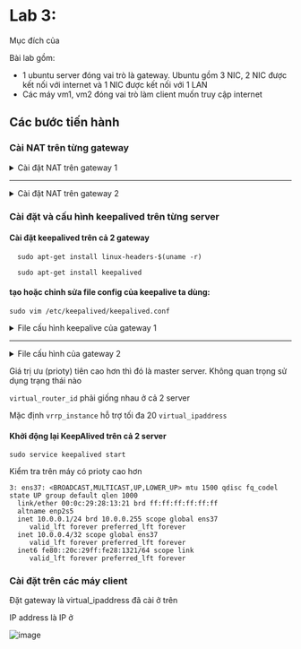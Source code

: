 # Lab 3:

Mục đích của


Bài lab gồm:
  - 1 ubuntu server đóng vai trò là gateway. Ubuntu gồm 3 NIC, 2 NIC được kết nối với internet và 1 NIC được kết nối với 1 LAN
  - Các máy vm1, vm2 đóng vai trò làm client muốn truy cập internet
  
## Các bước tiến hành

### Cài NAT trên từng gateway

<details>

<summary>Cài đặt NAT trên gateway 1</summary>

#### Thay đổi IPv4 của interface ens37 

Dùng: `sudo vim /etc/netplan/00-installer-config.yaml`.

```
network:
  ethernets:
    ens33:
      dhcp4: true
    ens37:
      addresses:
      - 10.0.0.1/24
    ens38:
      dhcp4: true
  version: 2
```
Dùng `sudo netplan apply` để lưu lại đã thay đổi

Dùng `ip a` để xem cài đặt đã thay đổi
```
gw1@gateway:~$ ip a
1: lo: <LOOPBACK,UP,LOWER_UP> mtu 65536 qdisc noqueue state UNKNOWN group default qlen 1000
    link/loopback 00:00:00:00:00:00 brd 00:00:00:00:00:00
    inet 127.0.0.1/8 scope host lo
       valid_lft forever preferred_lft forever
    inet6 ::1/128 scope host 
       valid_lft forever preferred_lft forever
2: ens33: <BROADCAST,MULTICAST,UP,LOWER_UP> mtu 1500 qdisc fq_codel state UP group default qlen 1000
    link/ether 00:0c:29:28:13:17 brd ff:ff:ff:ff:ff:ff
    altname enp2s1
    inet 172.16.217.133/24 metric 100 brd 172.16.217.255 scope global dynamic ens33
       valid_lft 1719sec preferred_lft 1719sec
    inet6 fe80::20c:29ff:fe28:1317/64 scope link 
       valid_lft forever preferred_lft forever
3: ens37: <BROADCAST,MULTICAST,UP,LOWER_UP> mtu 1500 qdisc fq_codel state UP group default qlen 1000
    link/ether 00:0c:29:28:13:21 brd ff:ff:ff:ff:ff:ff
    altname enp2s5
    inet 10.0.0.1/24 brd 10.0.0.255 scope global ens37
       valid_lft forever preferred_lft forever
    inet6 fe80::20c:29ff:fe28:1321/64 scope link 
       valid_lft forever preferred_lft forever
4: ens38: <BROADCAST,MULTICAST,UP,LOWER_UP> mtu 1500 qdisc fq_codel state UP group default qlen 1000
    link/ether 00:0c:29:28:13:2b brd ff:ff:ff:ff:ff:ff
    altname enp2s6
    inet 172.16.217.139/24 metric 100 brd 172.16.217.255 scope global dynamic ens38
       valid_lft 1719sec preferred_lft 1719sec
    inet6 fe80::20c:29ff:fe28:132b/64 scope link 
       valid_lft forever preferred_lft forever
```

#### Enable IPv4_forward:

Để nhận các gói tin từ NIC này sang NIC khác của máy

Uncomment dòng `net.ipv4.ip_forward=1` trong file /etc/sysctl.conf.

Mở file /etc/sysctl.conf dùng `sudo vim /etc/sysctl.conf`. Nhấn `i` để vào chế độ insert và sửa. Sửa xong thì nhấn phím `Esc` và gõ `:wq`

Áp dụng thay đổi tức thì mà không cần reboot dùng: `sudo sysctl -p /etc/sysctl.conf`

#### Cài đặt NAT:

Cài đặt iptables-persistent: dùng `sudo apt-get install iptables-persistent`

Dùng `sudo iptables --table nat -L -v` để xem các chain và rule trong bảng `nat`

```
gw1@gateway:~$ sudo iptables --table nat -L -v
Chain PREROUTING (policy ACCEPT 0 packets, 0 bytes)
 pkts bytes target     prot opt in     out     source               destination         

Chain INPUT (policy ACCEPT 0 packets, 0 bytes)
 pkts bytes target     prot opt in     out     source               destination         

Chain OUTPUT (policy ACCEPT 0 packets, 0 bytes)
 pkts bytes target     prot opt in     out     source               destination         

Chain POSTROUTING (policy ACCEPT 0 packets, 0 bytes)
 pkts bytes target     prot opt in     out     source               destination
```
Dùng các lệnh dưới để thêm rule NAT
```
sudo iptables --table nat --append POSTROUTING -s 10.0.0.0/24 --out-interface ens33 --jump MASQUERADE

sudo iptables --table nat --append POSTROUTING -s 10.0.0.0/24 --out-interface ens38 --jump MASQUERADE

``` 
Lưu cài đặt đã thay đổi với iptables: `sudo iptables-save > /etc/iptables/rules.v4`
</details>
  
---------
  
<details>
<summary>Cài đặt NAT trên gateway 2</summary>

#### Thay đổi IPv4 của interface ens37 

Dùng: `sudo vim /etc/netplan/00-installer-config.yaml`.

```
network:
  ethernets:
    ens33:
      dhcp4: true
    ens37:
      addresses:
      - 10.0.0.2/24
    ens38:
      dhcp4: true
  version: 2
```
Dùng `sudo netplan apply` để lưu lại đã thay đổi

Dùng `ip a` để xem cài đặt đã thay đổi
```
gw2@gateway:~$ ip a
1: lo: <LOOPBACK,UP,LOWER_UP> mtu 65536 qdisc noqueue state UNKNOWN group default qlen 1000
    link/loopback 00:00:00:00:00:00 brd 00:00:00:00:00:00
    inet 127.0.0.1/8 scope host lo
       valid_lft forever preferred_lft forever
    inet6 ::1/128 scope host 
       valid_lft forever preferred_lft forever
2: ens33: <BROADCAST,MULTICAST,UP,LOWER_UP> mtu 1500 qdisc fq_codel state UP group default qlen 1000
    link/ether 00:0c:29:36:ca:7e brd ff:ff:ff:ff:ff:ff
    altname enp2s1
    inet 172.16.217.137/24 metric 100 brd 172.16.217.255 scope global dynamic ens33
       valid_lft 1548sec preferred_lft 1548sec
    inet6 fe80::20c:29ff:fe36:ca7e/64 scope link 
       valid_lft forever preferred_lft forever
3: ens37: <BROADCAST,MULTICAST,UP,LOWER_UP> mtu 1500 qdisc fq_codel state UP group default qlen 1000
    link/ether 00:0c:29:36:ca:88 brd ff:ff:ff:ff:ff:ff
    altname enp2s5
    inet 10.0.0.2/24 brd 10.0.0.255 scope global ens37
       valid_lft forever preferred_lft forever
    inet6 fe80::20c:29ff:fe36:ca88/64 scope link 
       valid_lft forever preferred_lft forever
4: ens38: <BROADCAST,MULTICAST,UP,LOWER_UP> mtu 1500 qdisc fq_codel state UP group default qlen 1000
    link/ether 00:0c:29:36:ca:92 brd ff:ff:ff:ff:ff:ff
    altname enp2s6
    inet 172.16.217.138/24 metric 100 brd 172.16.217.255 scope global dynamic ens38
       valid_lft 1550sec preferred_lft 1550sec
    inet6 fe80::20c:29ff:fe36:ca92/64 scope link 
       valid_lft forever preferred_lft forever
```

#### Enable IPv4_forward:

Để nhận các gói tin từ NIC này sang NIC khác của máy

Uncomment dòng `net.ipv4.ip_forward=1` trong file /etc/sysctl.conf.

Mở file /etc/sysctl.conf dùng `sudo vim /etc/sysctl.conf`. Nhấn `i` để vào chế độ insert và sửa. Sửa xong thì nhấn phím `Esc` và gõ `:wq`

Áp dụng thay đổi tức thì mà không cần reboot dùng: `sudo sysctl -p /etc/sysctl.conf`

#### Cài đặt NAT:

Cài đặt iptables-persistent: dùng `sudo apt-get install iptables-persistent`

Dùng `sudo iptables --table nat -L -v` để xem các chain và rule trong bảng `nat`

```
gw2@gateway:~$ sudo iptables --table nat -L -v
Chain PREROUTING (policy ACCEPT 0 packets, 0 bytes)
 pkts bytes target     prot opt in     out     source               destination         

Chain INPUT (policy ACCEPT 0 packets, 0 bytes)
 pkts bytes target     prot opt in     out     source               destination         

Chain OUTPUT (policy ACCEPT 0 packets, 0 bytes)
 pkts bytes target     prot opt in     out     source               destination         

Chain POSTROUTING (policy ACCEPT 0 packets, 0 bytes)
 pkts bytes target     prot opt in     out     source               destination
```
Dùng các lệnh dưới để để thêm rule NAT
```
sudo iptables --table nat --append POSTROUTING -s 10.0.0.0/24 --out-interface ens33 --jump MASQUERADE

sudo iptables --table nat --append POSTROUTING -s 10.0.0.0/24 --out-interface ens38 --jump MASQUERADE

``` 

Lưu cài đặt đã thay đổi với iptables: `sudo iptables-save > /etc/iptables/rules.v4`

</details>

 ### Cài đặt và cấu hình keepalived trên từng server
 
  #### **Cài đặt keepalived trên cả 2 gateway**
   
  ```
    sudo apt-get install linux-headers-$(uname -r)

    sudo apt-get install keepalived
  ```
  
  #### tạo hoặc chỉnh sửa file config của keepalive ta dùng:
   ```
   sudo vim /etc/keepalived/keepalived.conf
   ```
  
 <details>
   <summary>File cấu hình keepalive của gateway 1</summary>

   ```
   global_defs {
        smtp_server localhost
        smtp_connect_timeout 30
   }

   vrrp_instance VI_1 {
        state BACKUP
        interface ens37
        virtual_router_id 101
        priority 101
        advert_int 1
        authentication {
                auth_type PASS
                auth_pass 1111
        }
        virtual_ipaddress {
                10.0.0.4
        }
   }
   ```
   
</details>
  
----------------------
  
<details>
<summary>File cấu hình của gateway 2</summary>
  
```
  bal_defs {
        smtp_server localhost
        smtp_connect_timeout 30
  }

  vrrp_instance VI_1 {
        state MASTER
        interface ens37
        virtual_router_id 101
        priority 100
        advert_int 1
        authentication {
                auth_type PASS
                auth_pass 1111
        }
        virtual_ipaddress {
                10.0.0.4
        }
  }
```
</details>
  
  Giá trị ưu (prioty) tiên cao hơn thì đó là master server. Không quan trọng sử dụng trạng thái nào
  
  `virtual_router_id` phải giống nhau ở cả 2 server
  
  Mặc định `vrrp_instance` hỗ trợ tối đa 20 `virtual_ipaddress`
  
  #### Khởi động lại KeepAlived trên cả 2 server
  
  ```
  sudo service keepalived start
  ```
  
  Kiểm tra trên máy có prioty cao hơn
  
  ```
  3: ens37: <BROADCAST,MULTICAST,UP,LOWER_UP> mtu 1500 qdisc fq_codel state UP group default qlen 1000
    link/ether 00:0c:29:28:13:21 brd ff:ff:ff:ff:ff:ff
    altname enp2s5
    inet 10.0.0.1/24 brd 10.0.0.255 scope global ens37
       valid_lft forever preferred_lft forever
    inet 10.0.0.4/32 scope global ens37
       valid_lft forever preferred_lft forever
    inet6 fe80::20c:29ff:fe28:1321/64 scope link 
       valid_lft forever preferred_lft forever
  ```
  
  ### Cài đặt trên các máy client
  
  Đặt gateway là virtual_ipaddress đã cài ở trên
  
  IP address là IP ở 
  
 
  ![image](https://user-images.githubusercontent.com/54473576/225810338-9d91f2ec-cfb1-472e-b0b2-7b7235fa6d48.png)


